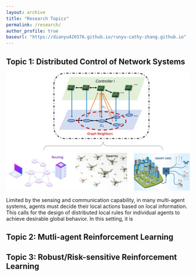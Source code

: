 ```yaml
---
layout: archive
title: "Research Topics"
permalink: /research/
author_profile: true
baseurl: "https://dianyu420376.github.io/runyu-cathy-zhang.github.io"
---
```


Topic 1: Distributed Control of Network Systems
----
![distributed](/images/distributed-control.png) 

Limited by the sensing and communication capability, in many multi-agent systems, agents must decide their local actions based on local information. This calls for the design of distributed local rules for individual agents to achieve desirable global behavior.
In this setting, it is 




Topic 2: Mutli-agent Reinforcement Learning
----


Topic 3:  Robust/Risk-sensitive Reinforcement Learning
----

